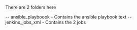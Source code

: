 There are 2 folders here

-- ansible_playboook - Contains the ansible playbook text
-- jenkins_jobs_xml  - Contains the 2 jobs
